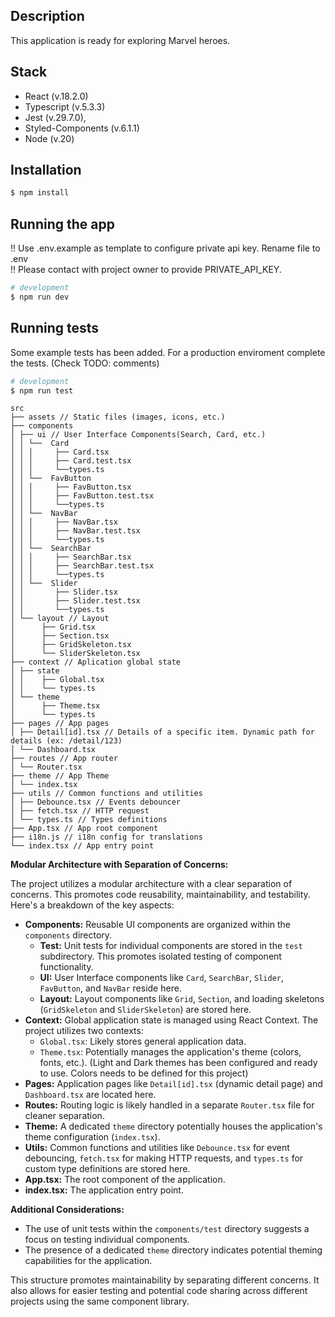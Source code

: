 ## Description

This application is ready for exploring Marvel heroes.

## Stack

<ul>
<li>React (v.18.2.0)</li>
<li>Typescript (v.5.3.3)</li>
<li>Jest (v.29.7.0), </li>
<li>Styled-Components (v.6.1.1)</li>
<li>Node (v.20)</li>
</ul>

## Installation

```bash
$ npm install
```

## Running the app

!! Use .env.example as template to configure private api key. Rename file to .env<br>
!! Please contact with project owner to provide PRIVATE_API_KEY.

```bash
# development
$ npm run dev
```

## Running tests

Some example tests has been added. For a production enviroment complete the tests. (Check TODO: comments)

```bash
# development
$ npm run test
```

```
src
├── assets // Static files (images, icons, etc.)
├── components
│ ├── ui // User Interface Components(Search, Card, etc.)
│ │ └──  Card
│ │ │     ├── Card.tsx
│ │ │     ├── Card.test.tsx
│ │ │     └──types.ts
│ │ └──  FavButton
│ │ │     ├── FavButton.tsx
│ │ │     ├── FavButton.test.tsx
│ │ │     └──types.ts
│ │ └──  NavBar
│ │ │     ├── NavBar.tsx
│ │ │     ├── NavBar.test.tsx
│ │ │     └──types.ts
│ │ └──  SearchBar
│ │ │     ├── SearchBar.tsx
│ │ │     ├── SearchBar.test.tsx
│ │ │     └──types.ts
│ │ └──  Slider
│ │       ├── Slider.tsx
│ │       ├── Slider.test.tsx
│ │       └──types.ts
│ └── layout // Layout
│      ├── Grid.tsx
│      ├── Section.tsx
│      ├── GridSkeleton.tsx
│      └── SliderSkeleton.tsx
├── context // Aplication global state
│ ├── state
│ │    ├── Global.tsx
│ │    └── types.ts
│ └── theme
│      ├── Theme.tsx
│      └── types.ts
├── pages // App pages
│ ├── Detail[id].tsx // Details of a specific item. Dynamic path for details (ex: /detail/123)
│ └── Dashboard.tsx
├── routes // App router
│ └── Router.tsx
├── theme // App Theme
│ └── index.tsx
├── utils // Common functions and utilities
│ ├── Debounce.tsx // Events debouncer
│ ├── fetch.tsx // HTTP request
│ └── types.ts // Types definitions
├── App.tsx // App root component
├── i18n.js // i18n config for translations
└── index.tsx // App entry point
```

**Modular Architecture with Separation of Concerns:**

The project utilizes a modular architecture with a clear separation of concerns. This promotes code reusability, maintainability, and testability. Here's a breakdown of the key aspects:

- **Components:** Reusable UI components are organized within the `components` directory.
  - **Test:** Unit tests for individual components are stored in the `test` subdirectory. This promotes isolated testing of component functionality.
  - **UI:** User Interface components like `Card`, `SearchBar`, `Slider`, `FavButton`, and `NavBar` reside here.
  - **Layout:** Layout components like `Grid`, `Section`, and loading skeletons (`GridSkeleton` and `SliderSkeleton`) are stored here.
- **Context:** Global application state is managed using React Context. The project utilizes two contexts:
  - `Global.tsx`: Likely stores general application data.
  - `Theme.tsx`: Potentially manages the application's theme (colors, fonts, etc.). (Light and Dark themes has been configured and ready to use. Colors needs to be defined for this project)
- **Pages:** Application pages like `Detail[id].tsx` (dynamic detail page) and `Dashboard.tsx` are located here.
- **Routes:** Routing logic is likely handled in a separate `Router.tsx` file for cleaner separation.
- **Theme:** A dedicated `theme` directory potentially houses the application's theme configuration (`index.tsx`).
- **Utils:** Common functions and utilities like `Debounce.tsx` for event debouncing, `fetch.tsx` for making HTTP requests, and `types.ts` for custom type definitions are stored here.
- **App.tsx:** The root component of the application.
- **index.tsx:** The application entry point.

**Additional Considerations:**

- The use of unit tests within the `components/test` directory suggests a focus on testing individual components.
- The presence of a dedicated `theme` directory indicates potential theming capabilities for the application.

This structure promotes maintainability by separating different concerns. It also allows for easier testing and potential code sharing across different projects using the same component library.

